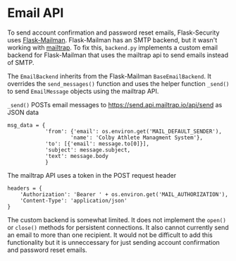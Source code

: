 # Email API
To send account confirmation and password reset emails, Flask-Security uses [Flask-Mailman](https://waynerv.github.io/flask-mailman/). Flask-Mailman has an SMTP backend, but it wasn't working with [mailtrap](https://mailtrap.io/). To fix this, `backend.py` implements a custom email backend for Flask-Mailman that uses the mailtrap api to send emails instead of SMTP.

The `EmailBackend` inherits from the Flask-Mailman `BaseEmailBackend`. It overrides the `send_messages()` function and uses the helper function `_send()` to send `EmailMessage` objects using the mailtrap API.

`_send()` POSTs email messages to https://send.api.mailtrap.io/api/send as JSON data

    msg_data = {
                'from': {'email': os.environ.get('MAIL_DEFAULT_SENDER'),
                        'name': 'Colby Athlete Managment System'},
                'to': [{'email': message.to[0]}],
                'subject': message.subject,
                'text': message.body
                }

The mailtrap API uses a token in the POST request header

    headers = {
        'Authorization': 'Bearer ' + os.environ.get('MAIL_AUTHORIZATION'),
        'Content-Type': 'application/json'
    }

The custom backend is somewhat limited. It does not implement the `open()` or `close()` methods for persistent connections. It also cannot currently send an email to more than one recipient. It would not be difficult to add this functionality but it is unneccessary for just sending account confirmation and password reset emails.